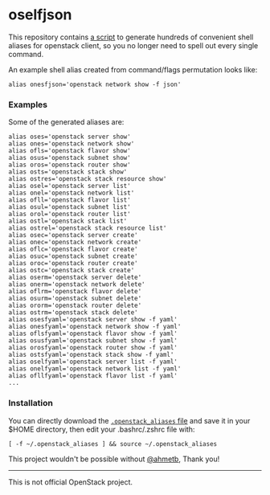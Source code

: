 # oselfjson

This repository contains [a script](generate_aliases.py) to generate hundreds of
convenient shell aliases for openstack client, so you no longer need to spell out every single
command.

An example shell alias created from command/flags permutation looks like:

    alias onesfjson='openstack network show -f json'

### Examples

Some of the generated aliases are:

```
alias oses='openstack server show'
alias ones='openstack network show'
alias ofls='openstack flavor show'
alias osus='openstack subnet show'
alias oros='openstack router show'
alias osts='openstack stack show'
alias ostres='openstack stack resource show'
alias osel='openstack server list'
alias onel='openstack network list'
alias ofll='openstack flavor list'
alias osul='openstack subnet list'
alias orol='openstack router list'
alias ostl='openstack stack list'
alias ostrel='openstack stack resource list'
alias osec='openstack server create'
alias onec='openstack network create'
alias oflc='openstack flavor create'
alias osuc='openstack subnet create'
alias oroc='openstack router create'
alias ostc='openstack stack create'
alias oserm='openstack server delete'
alias onerm='openstack network delete'
alias oflrm='openstack flavor delete'
alias osurm='openstack subnet delete'
alias ororm='openstack router delete'
alias ostrm='openstack stack delete'
alias osesfyaml='openstack server show -f yaml'
alias onesfyaml='openstack network show -f yaml'
alias oflsfyaml='openstack flavor show -f yaml'
alias osusfyaml='openstack subnet show -f yaml'
alias orosfyaml='openstack router show -f yaml'
alias ostsfyaml='openstack stack show -f yaml'
alias oselfyaml='openstack server list -f yaml'
alias onelfyaml='openstack network list -f yaml'
alias ofllfyaml='openstack flavor list -f yaml'
...
```

### Installation

You can directly download the [`.openstack_aliases` file](https://rawgit.com/zerodayz/oselfjson/master/.openstack_aliases)
and save it in your $HOME directory, then edit your .bashrc/.zshrc file with:

```
[ -f ~/.openstack_aliases ] && source ~/.openstack_aliases
```

This project wouldn't be possible without [@ahmetb](https://twitter.com/ahmetb), Thank you!

-----

This is not official OpenStack project.
